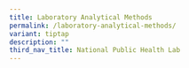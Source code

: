 ```yaml
---
title: Laboratory Analytical Methods
permalink: /laboratory-analytical-methods/
variant: tiptap
description: ""
third_nav_title: National Public Health Lab
---
```

